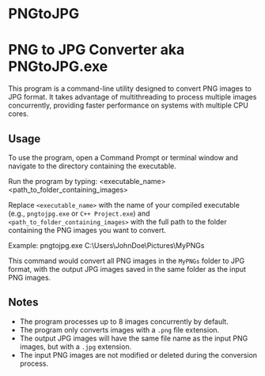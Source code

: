 # PNGtoJPG

PNG to JPG Converter aka PNGtoJPG.exe
=====================

This program is a command-line utility designed to convert PNG images to JPG format. It takes advantage of multithreading to process multiple images concurrently, providing faster performance on systems with multiple CPU cores.

Usage
-----

To use the program, open a Command Prompt or terminal window and navigate to the directory containing the executable.

Run the program by typing: <executable_name> <path_to_folder_containing_images>


Replace `<executable_name>` with the name of your compiled executable (e.g., `pngtojpg.exe` or `C++ Project.exe`) and `<path_to_folder_containing_images>` with the full path to the folder containing the PNG images you want to convert.

Example: pngtojpg.exe C:\Users\JohnDoe\Pictures\MyPNGs


This command would convert all PNG images in the `MyPNGs` folder to JPG format, with the output JPG images saved in the same folder as the input PNG images.

Notes
-----

- The program processes up to 8 images concurrently by default.
- The program only converts images with a `.png` file extension.
- The output JPG images will have the same file name as the input PNG images, but with a `.jpg` extension.
- The input PNG images are not modified or deleted during the conversion process.


